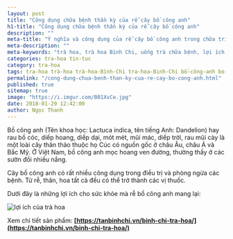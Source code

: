 ```yaml
---
layout: post
title: "Công dụng chữa bệnh thần kỳ của rễ cây bồ công anh"
h1-title: "Công dụng chữa bệnh thần kỳ của rễ cây bồ công anh"
description: ""
meta-title: "Ý nghĩa và công dụng của rễ cây bồ công anh trong chữa trị các bệnh"
meta-description: ""
meta-keywords: "trà hoa, trà hoa Bình Chi, uống trà chữa bệnh, lợi ích của uống trà, rễ cây bồ công anh, bồ công anh chữa bệnh, Lợi ích của việc uống trà hoa, uống trà chữa bệnh, uống trà hoa giúp tĩnh tâm, uống trà giúp đẩy lùi bệnh tật, infographic"
categories: tra-hoa tin-tuc
category: tra-hoa
tags: tra-hoa trà-hoa trà-hoa-Bình-Chi tra-hoa-Binh-Chi bồ-công-anh bo-cong-anh
permalink: "/cong-dung-chua-benh-than-ky-cua-re-cay-bo-cong-anh.html"
published: true
sitemap: true
image: "https://i.imgur.com/B01XvCe.jpg"
date: 2018-01-29 12:42:00
author: Ngọc Thanh
---
```


Bồ công anh (Tên khoa học: Lactuca indica, tên tiếng Anh: Dandelion) hay rau bồ cóc, diếp hoang, diếp dại, mót mét, mũi mác, diếp trời, rau mũi cày là một loài cây thân thảo thuộc họ Cúc có nguồn gốc ở châu Âu, châu Á và Bắc Mỹ. Ở Việt Nam, bồ công anh mọc hoang ven đường, thường thấy ở các sườn đồi nhiều nắng.

Cây bồ công anh có rất nhiều công dụng trong điều trị và phòng ngừa các bệnh. Từ rễ, thân, hoa tất cả đều có thể trở thành các vị thuốc.

Dưới đây là những lợi ích cho sức khỏe mà rễ bồ công anh mang lại:

<img  src="https://i.imgur.com/msmKpVr.jpg?1" alt="lợi ích của trà hoa" class="image_fade responsive-img lazy">

Xem chi tiết sản phẩm: **[https://tanbinhchi.vn/binh-chi-tra-hoa/](https://tanbinhchi.vn/binh-chi-tra-hoa/)**
